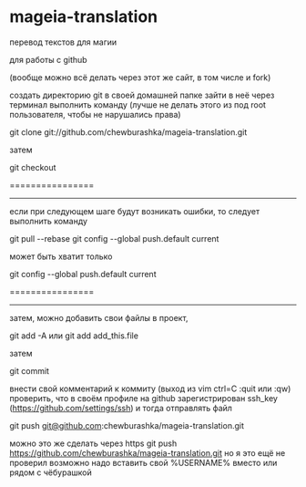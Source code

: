 mageia-translation
==================

перевод текстов для магии

для работы с github

(вообще можно всё делать через этот же сайт, в том числе и fork)

создать директорию git в своей домашней папке
зайти в неё через терминал выполнить команду (лучше не делать этого из под root пользователя, чтобы не нарушались права)

git clone git://github.com/chewburashka/mageia-translation.git

затем 

git checkout

================
- - - - - - - - - -
если при следующем шаге будут возникать ошибки, то следует выполнить команду

git pull --rebase
git config --global push.default current

может быть хватит только 

git config --global push.default current

================
- - - - - - - - - -

затем, можно добавить свои файлы в проект, 

git add -A или git add add_this.file

затем

git commit

внести свой комментарий к коммиту (выход из vim ctrl=C :quit или :qw)
проверить, что в своём профиле на github зарегистрирован ssh_key (https://github.com/settings/ssh)
и тогда отправлять файл

git push git@github.com:chewburashka/mageia-translation.git

можно это же сделать через https
git push https://github.com/chewburashka/mageia-translation.git
но я это ещё не проверил возможно надо вставить свой %USERNAME% вместо или рядом с чёбурашкой


